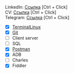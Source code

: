LinkedIn: [Ссылка](https://www.linkedin.com/in/sanyads/) [Ctrl + Click]  
CV: [Ссылка](https://www.github.com/SanyaDS/SanyaDS/blob/main/QA%20CV%20Resume.pdf/) [Ctrl + Click]  
Telegram: [Ссылка](https://www.t.me/ds2k10/) [Ctrl + Click]

- [x] [TerminalLinux](https://github.com/SanyaDS/TerminalLinux)
- [x] [Git](https://github.com/SanyaDS/GitHub)
- [ ] Client server
- [ ] SQL
- [x] [Postman](https://github.com/SanyaDS/Postman)
- [x] ADB
- [ ] Charles
- [x] Fiddler
